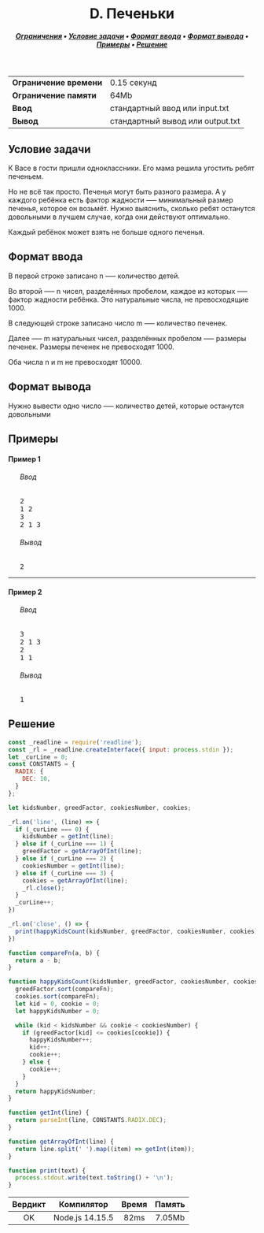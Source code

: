 <h1 align="center">D. Печеньки</h1>

<h5 align="center">
<a href="#limits">Ограничения</a>
•
<a href="#task">Условие задачи</a>
•
<a href="#input">Формат ввода</a>
•
<a href="#output">Формат вывода</a>
•
<a href="#examples">Примеры</a>
•
<a href="#solution">Решение</a>
</h5>

<br>

<table id="limits">
<tbody>
<tr>
<td>
<b>Ограничение времени</b>
</td>
<td>
0.15 секунд
</td>
</tr>
<tr>
<td>
<b>Ограничение памяти</b>
</td>
<td>
64Mb
</td>
</tr>
<tr>
<td>
<b>Ввод</b>
</td>
<td>
стандартный ввод или input.txt
</td>
</tr>
<tr>
<td>
<b>Вывод</b>
</td>
<td>
стандартный вывод или output.txt
</td>
</tr>
</tbody>
</table>

<h2 id="task">Условие задачи</h2>

К Васе в гости пришли одноклассники. Его мама решила угостить ребят печеньем.

Но не всё так просто. Печенья могут быть разного размера. А у каждого ребёнка есть фактор жадности —– минимальный размер печенья, которое он возьмёт. Нужно выяснить, сколько ребят останутся довольными в лучшем случае, когда они действуют оптимально.

Каждый ребёнок может взять не больше одного печенья.

<h2 id="input">Формат ввода</h2>

В первой строке записано n —– количество детей.

Во второй —– n чисел, разделённых пробелом, каждое из которых –— фактор жадности ребёнка. Это натуральные числа, не превосходящие 1000.

В следующей строке записано число m –— количество печенек.

Далее —– m натуральных чисел, разделённых пробелом —– размеры печенек. Размеры печенек не превосходят 1000.

Оба числа n и m не превосходят 10000.

<h2 id="output">Формат вывода</h2>

Нужно вывести одно число –— количество детей, которые останутся довольными

<h2 id="examples">Примеры</h2>

<h4>Пример 1</h4>
<ul>
<h6>Ввод</h6>
<pre>
2
1 2
3
2 1 3
</pre>

<h6>Вывод</h6>
<pre>
2
</pre>
</ul>

<hr>

<h4>Пример 2</h4>
<ul>
<h6>Ввод</h6>
<pre>
3
2 1 3
2
1 1
</pre>

<h6>Вывод</h6>
<pre>
1
</pre>
</ul>

<h2 id="solution">Решение</h2>

```javascript
const _readline = require('readline');
const _rl = _readline.createInterface({ input: process.stdin });
let _curLine = 0;
const CONSTANTS = {
  RADIX: {
    DEC: 10,
  }
};

let kidsNumber, greedFactor, cookiesNumber, cookies;

_rl.on('line', (line) => {
  if (_curLine === 0) {
    kidsNumber = getInt(line);
  } else if (_curLine === 1) {
    greedFactor = getArrayOfInt(line);
  } else if (_curLine === 2) {
    cookiesNumber = getInt(line);
  } else if (_curLine === 3) {
    cookies = getArrayOfInt(line);
    _rl.close();
  }
  _curLine++;
})

_rl.on('close', () => {
  print(happyKidsCount(kidsNumber, greedFactor, cookiesNumber, cookies));
})

function compareFn(a, b) {
  return a - b;
}

function happyKidsCount(kidsNumber, greedFactor, cookiesNumber, cookies) {
  greedFactor.sort(compareFn);
  cookies.sort(compareFn);
  let kid = 0, cookie = 0;
  let happyKidsNumber = 0;

  while (kid < kidsNumber && cookie < cookiesNumber) {
    if (greedFactor[kid] <= cookies[cookie]) {
      happyKidsNumber++;
      kid++;
      cookie++;
    } else {
      cookie++;
    }
  }
  return happyKidsNumber;
}

function getInt(line) {
  return parseInt(line, CONSTANTS.RADIX.DEC);
}

function getArrayOfInt(line) {
  return line.split(' ').map((item) => getInt(item));
}

function print(text) {
  process.stdout.write(text.toString() + '\n');
}
```
<table>
  <thead>
    <tr>
      <th>Вердикт</th>
      <th>Компилятор</th>
      <th>Время</th>
      <th>Память</th>
    </tr>
  </thead>
  <tbody>
<tr align="center">
<td>OK</td>
<td>Node.js 14.15.5</td>
<td>82ms</td>
<td>7.05Mb</td>
</tr>
  </tbody>
</table>